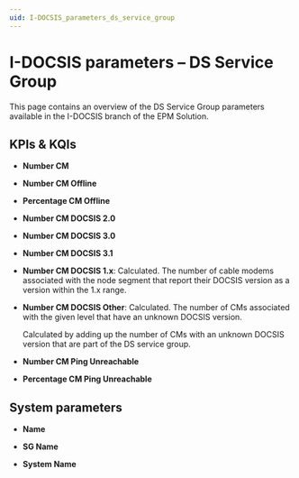 ```yaml
---
uid: I-DOCSIS_parameters_ds_service_group
---
```


# I-DOCSIS parameters – DS Service Group

This page contains an overview of the DS Service Group parameters available in the I-DOCSIS branch of the EPM Solution.

## KPIs & KQIs

- **Number CM**

- **Number CM Offline**

- **Percentage CM Offline**

- **Number CM DOCSIS 2.0**

- **Number CM DOCSIS 3.0**

- **Number CM DOCSIS 3.1**

- **Number CM DOCSIS 1.x**: Calculated. The number of cable modems associated with the node segment that report their DOCSIS version as a version within the 1.x range.

- **Number CM DOCSIS Other**: Calculated. The number of CMs associated with the given level that have an unknown DOCSIS version.

  Calculated by adding up the number of CMs with an unknown DOCSIS version that are part of the DS service group.

- **Number CM Ping Unreachable**

- **Percentage CM Ping Unreachable**

## System parameters

- **Name**

- **SG Name**

- **System Name**
